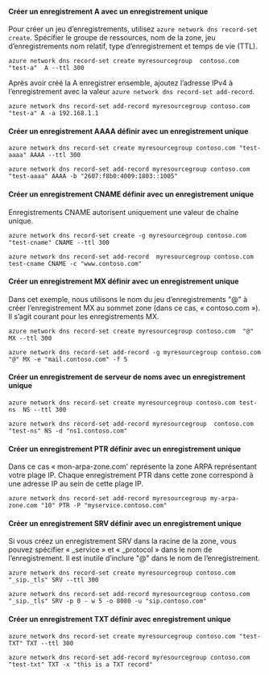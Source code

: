 #### <a name="create-an-a-record-set-with-single-record"></a>Créer un enregistrement A avec un enregistrement unique

Pour créer un jeu d’enregistrements, utilisez `azure network dns record-set create`. Spécifier le groupe de ressources, nom de la zone, jeu d’enregistrements nom relatif, type d’enregistrement et temps de vie (TTL).

    azure network dns record-set create myresourcegroup  contoso.com "test-a"  A --ttl 300

Après avoir créé la A enregistrer ensemble, ajoutez l’adresse IPv4 à l’enregistrement avec la valeur `azure network dns record-set add-record`.

    azure network dns record-set add-record myresourcegroup contoso.com "test-a" A -a 192.168.1.1

#### <a name="create-an-aaaa-record-set-with-a-single-record"></a>Créer un enregistrement AAAA définir avec un enregistrement unique

    azure network dns record-set create myresourcegroup contoso.com "test-aaaa" AAAA --ttl 300

    azure network dns record-set add-record myresourcegroup contoso.com "test-aaaa" AAAA -b "2607:f8b0:4009:1803::1005"

#### <a name="create-a-cname-record-set-with-a-single-record"></a>Créer un enregistrement CNAME définir avec un enregistrement unique

Enregistrements CNAME autorisent uniquement une valeur de chaîne unique.


    azure network dns record-set create -g myresourcegroup contoso.com  "test-cname" CNAME --ttl 300

    azure network dns record-set add-record  myresourcegroup contoso.com  test-cname CNAME -c "www.contoso.com"


#### <a name="create-an-mx-record-set-with-a-single-record"></a>Créer un enregistrement MX définir avec un enregistrement unique

Dans cet exemple, nous utilisons le nom du jeu d’enregistrements "@" à créer l’enregistrement MX au sommet zone (dans ce cas, « contoso.com »). Il s’agit courant pour les enregistrements MX.

    azure network dns record-set create myresourcegroup contoso.com  "@"  MX --ttl 300

    azure network dns record-set add-record -g myresourcegroup contoso.com  "@" MX -e "mail.contoso.com" -f 5


#### <a name="create-an-ns-record-set-with-a-single-record"></a>Créer un enregistrement de serveur de noms avec un enregistrement unique

    azure network dns record-set create myresourcegroup contoso.com test-ns  NS --ttl 300

    azure network dns record-set add-record myresourcegroup  contoso.com  "test-ns" NS -d "ns1.contoso.com"

#### <a name="create-a-ptr-record-set-with-a-single-record"></a>Créer un enregistrement PTR définir avec un enregistrement unique  
Dans ce cas « mon-arpa-zone.com' représente la zone ARPA représentant votre plage IP.  Chaque enregistrement PTR dans cette zone correspond à une adresse IP au sein de cette plage IP.    

    azure network dns record-set add-record myresourcegroup my-arpa-zone.com "10" PTR -P "myservice.contoso.com"   

#### <a name="create-an-srv-record-set-with-a-single-record"></a>Créer un enregistrement SRV définir avec un enregistrement unique

Si vous créez un enregistrement SRV dans la racine de la zone, vous pouvez spécifier « _service » et « _protocol » dans le nom de l’enregistrement. Il est inutile d’inclure "@" dans le nom de l’enregistrement.


    azure network dns record-set create myresourcegroup contoso.com "_sip._tls" SRV --ttl 300

    azure network dns record-set add-record myresourcegroup contoso.com  "_sip._tls" SRV -p 0 - w 5 -o 8080 -u "sip.contoso.com"

#### <a name="create-a-txt-record-set-with-single-record"></a>Créer un enregistrement TXT définir avec enregistrement unique

    azure network dns record-set create myresourcegroup contoso.com "test-TXT" TXT --ttl 300

    azure network dns record-set add-record myresourcegroup contoso.com "test-txt" TXT -x "this is a TXT record"
